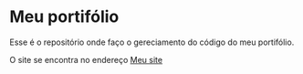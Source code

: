 # Meu portifólio

Esse é o repositório onde faço o gereciamento do código do meu portifólio.

O site se encontra no endereço [Meu site](https://www.linux.ime.usp.br/~zalke/)
